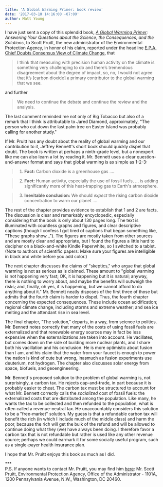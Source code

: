 ```yaml
---
title: 'A Global Warming Primer: book review'
date: '2017-03-10 14:16:00 -07:00'
author: Matt Young
---
```


I have just sent a copy of this splendid book, <i><a href="https://www.amazon.com/Global-Warming-Primer-Answering-Consequences/dp/1937548783">A Global Warming Primer</a>: Answering Your Questions about the Science, the Consequences, and the Solutions</i>, to Scott Pruitt, the new administrator of the Environmental Protection Agency, in honor of his claim, reported under the headline <a href="https://www.nytimes.com/2017/03/09/us/politics/epa-scott-pruitt-global-warming.html">E.P.A. Chief Doubts Consensus View of Climate Change</a>, that

>I think that measuring with precision human activity on the climate is something very challenging to do and there’s tremendous disagreement about the degree of impact, so, no, I would not agree that it’s [carbon dioxide] a primary contributor to the global warming that we see.

and further

>We need to continue the debate and continue the review and the analysis.

The last comment reminded me not only of Big Tobacco but also of a remark that I think is attributable to Jared Diamond, approximately, "The person who cut down the last palm tree on Easter Island was probably calling for another study."

If Mr. Pruitt has any doubt about the reality of global warming and our contribution to it, Jeffrey Bennett's short book should quickly dispel that doubt. The book is written at perhaps a ninth-grade level, but a nonexpert like me can also learn a lot by reading it. Mr. Bennett uses a clear question-and-answer format and says that global warming is as simple as 1-2-3:

<!--more--> 

>1. **Fact:** Carbon dioxide is a greenhouse gas ....

>2. **Fact:** Human activity, especially the use of fossil fuels, ... is adding significantly more of this heat-trapping gas to Earth's atmosphere.

>3. **Inevitable conclusion:**  We should *expect* the rising carbon dioxide concentration to warm our planet ....

The rest of the chapter provides evidence to establish that 1 and 2 are facts. The discussion is clear and remarkably encyclopedic, especially considering that the book is only about 130 pages long. The text is illuminated with countless graphs and figures, and clear descriptive captions (though I confess I got tired of captions that began something like, "These graphs show..."). The figures are mostly taken from other sources and are mostly clear and appropriate, but I found the figures a little hard to decipher on a black-and-white Kindle Paperwhite, so I switched to a tablet. (Note to authors of scientific papers: Make sure your figures are intelligible in black and white before you add color.)

The next chapter discusses the claims of "skeptics," who argue that global warming is not as serious as is claimed. These amount to "global warming is not happening very fast; OK, it is happening but it is natural; anyway, there is nothing to worry about, and maybe the benefits will outweigh the risks; and, finally, oh yes, it is happening, but we cannot afford to do anything about it." Mr. Bennett neatly disposes of the first three of those but admits that the fourth claim is harder to dispel. Thus, the fourth chapter concerning the expected consequences. These include ocean acidification; regional climate change, including storms and extreme weather; and sea ice melting and the attendant rise in sea level.

The final chapter, "The solution," departs, in a way, from science to politics. Mr. Bennett notes correctly that many of the costs of using fossil fuels are externalized and that renewable energy sources may in fact be less expensive when the externalizations are taken into account. He vacillates, but comes down on the side of building more nuclear plants, and I share both his vacillation and his conclusion. He is more optimistic about fusion than I am, and his claim that the water from your faucet is enough to power the nation is kind of cute but wrong, inasmuch as fusion experiments use deuterium, not hydrogen. The chapter also discusses solar energy from space, biofuels, and geoengineering.

Mr. Bennett's proposed solution to the problem of global warming is, not surprisingly, a carbon tax. He rejects cap-and-trade, in part because it is probably easier to cheat. The carbon tax must be structured to account for what Mr. Bennett correctly calls the <i>socialized</i> cost of fossil fuels: the externalized costs that are distributed among the population. Like many, he wants the tax to be collected and then refunded to the population, what is often called a revenue-neutral tax. He unaccountably considers this solution to be a "free-market" solution. My guess is that a refundable carbon tax will benefit the rich (in which I include much of the middle class) and harm the poor, because the rich will get the bulk of the refund and will be allowed to continue doing what they (we) have always been doing. I therefore favor a carbon tax that is not refundable but rather is used like any other revenue source; perhaps we could earmark it for some socially useful program, such as a single-payer health insurance plan.

I hope that Mr. Pruitt enjoys this book as much as I did.

***<br/>
P.S. If anyone wants to contact Mr. Pruitt, you may find him <a href="https://www.epa.gov/aboutepa/mailing-addresses-and-phone-numbers#HQ">here</a>: Mr. Scott Pruitt, Environmental Protection Agency, Office of the Administrator - 1101A, 1200 Pennsylvania Avenue, N.W., Washington, DC 20460.
